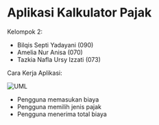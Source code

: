 # Aplikasi Kalkulator Pajak
Kelompok 2:
- Bilqis Septi Yadayani (090)
- Amelia Nur Anisa (070)
- Tazkia Nafla Ursy Izzati (073)

Cara Kerja Aplikasi:

![UML](http://www.plantuml.com/plantuml/png/PK-nIi0m5DpVLzmYj631YbC7AUZYKWAjcyiZFhMQ9YLv1Vltfg53mUNWk7jtz_ga77LR7B7L4F6Q918TYEOHuvvK5dHuyUkci25f-Y-EuiGgb7-X-oge37_pposC6J8CJLlJwRrUFR6pcsCLQ51s9VpYAoqTdkUqEjwl7l911N7-_5A4ZpEmmvJhfroVtdo3iW3LmzrDNQWPKBNtXPH5cMM9g1V_VZnFVm00.png)

- Pengguna memasukan biaya
- Pengguna memilih jenis pajak
- Pengguna menerima total biaya
